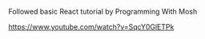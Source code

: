 Followed basic React tutorial by Programming With Mosh

https://www.youtube.com/watch?v=SqcY0GlETPk
